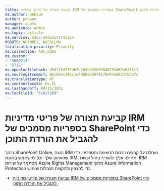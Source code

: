 ```yaml
---
title: קביעת תצורה של פריטי מדיניות IRM בספריות מסמכים של SharePoint כדי להגביל את הורדת התוכן
ms.author: pebaum
author: pebaum
manager: scotv
ms.audience: Admin
ms.topic: article
ms.service: o365-administration
ROBOTS: NOINDEX, NOFOLLOW
localization_priority: Priority
ms.collection: Adm_O365
ms.custom:
- "9000213"
- "5712"
ms.openlocfilehash: d54125d735db7c169b2e5b0394675dd65b62f8f1
ms.sourcegitcommit: 8bc60ec34bc1e40685e3976576e04a2623f63a7c
ms.translationtype: MT
ms.contentlocale: he-IL
ms.lasthandoff: 04/15/2021
ms.locfileid: "51817209"
---
```

# <a name="configure-irm-policies-on-sharepoint-document-libraries-to-limit-download-of-content"></a>קביעת תצורה של פריטי מדיניות IRM בספריות מסמכים של SharePoint כדי להגביל את הורדת התוכן

בתוך SharePoint Online, הגנת IRM מוחלת על קבצים ברמת הרשימה והספריה. כדי שהארגון שלך יוכל להשתמש בהגנת IRM, תחילה עליך להגדיר ניהול זכויות. IRM מסתמך על שירות Azure Rights Management מתוך Azure Information Protection כדי להצפין ולהקצות הגבלות שימוש.

- [קביעת תצורה של פריטי מדיניות IRM בספריות מסמכים של SharePoint כדי להגביל את הורדת התוכן.](https://docs.microsoft.com/microsoft-365/compliance/set-up-irm-in-sp-admin-center)
